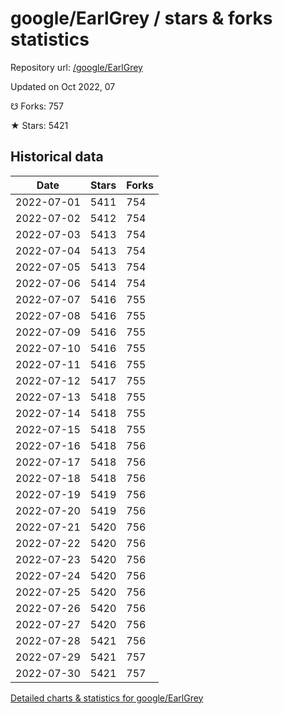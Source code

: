 # google/EarlGrey / stars & forks statistics

Repository url: [/google/EarlGrey](https://github.com/google/EarlGrey)

Updated on Oct 2022, 07

☋ Forks: 757

★ Stars: 5421

## Historical data
| Date | Stars | Forks |
|------|-------|-------|
| 2022-07-01 | 5411 | 754 | 
| 2022-07-02 | 5412 | 754 | 
| 2022-07-03 | 5413 | 754 | 
| 2022-07-04 | 5413 | 754 | 
| 2022-07-05 | 5413 | 754 | 
| 2022-07-06 | 5414 | 754 | 
| 2022-07-07 | 5416 | 755 | 
| 2022-07-08 | 5416 | 755 | 
| 2022-07-09 | 5416 | 755 | 
| 2022-07-10 | 5416 | 755 | 
| 2022-07-11 | 5416 | 755 | 
| 2022-07-12 | 5417 | 755 | 
| 2022-07-13 | 5418 | 755 | 
| 2022-07-14 | 5418 | 755 | 
| 2022-07-15 | 5418 | 755 | 
| 2022-07-16 | 5418 | 756 | 
| 2022-07-17 | 5418 | 756 | 
| 2022-07-18 | 5418 | 756 | 
| 2022-07-19 | 5419 | 756 | 
| 2022-07-20 | 5419 | 756 | 
| 2022-07-21 | 5420 | 756 | 
| 2022-07-22 | 5420 | 756 | 
| 2022-07-23 | 5420 | 756 | 
| 2022-07-24 | 5420 | 756 | 
| 2022-07-25 | 5420 | 756 | 
| 2022-07-26 | 5420 | 756 | 
| 2022-07-27 | 5420 | 756 | 
| 2022-07-28 | 5421 | 756 | 
| 2022-07-29 | 5421 | 757 | 
| 2022-07-30 | 5421 | 757 | 


[Detailed charts & statistics for google/EarlGrey](https://reviewgithub.com/rep/google/EarlGrey)
